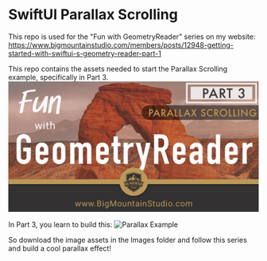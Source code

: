 # SwiftUI Parallax Scrolling

This repo is used for the "Fun with GeometryReader" series on my website: https://www.bigmountainstudio.com/members/posts/12948-getting-started-with-swiftui-s-geometry-reader-part-1

This repo contains the assets needed to start the Parallax Scrolling example, specifically in Part 3.
![Fun With GeometryReader](/Example/FunWithGeometryReader3Landscape.png)

In Part 3, you learn to build this:
![Parallax Example](/Example/Parallax.gif)

So download the image assets in the Images folder and follow this series and build a cool parallax effect!
